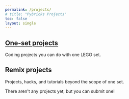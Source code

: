 ```yaml
---
permalink: /projects/
# title: "Pybricks Projects"
toc: false
layout: single
---
```


## [One-set projects](/projects/sets/)

Coding projects you can do with one LEGO set.

## Remix projects

Projects, hacks, and tutorials beyond the scope of one set.

There aren't any projects yet, but you can submit one!
